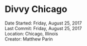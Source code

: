 # Divvy Chicago

Date Started: Friday, August 25, 2017<br>
Last Commit: Friday, August 25, 2017<br>
Location: Chicago, Illinois<br>
Creator: Matthew Parin